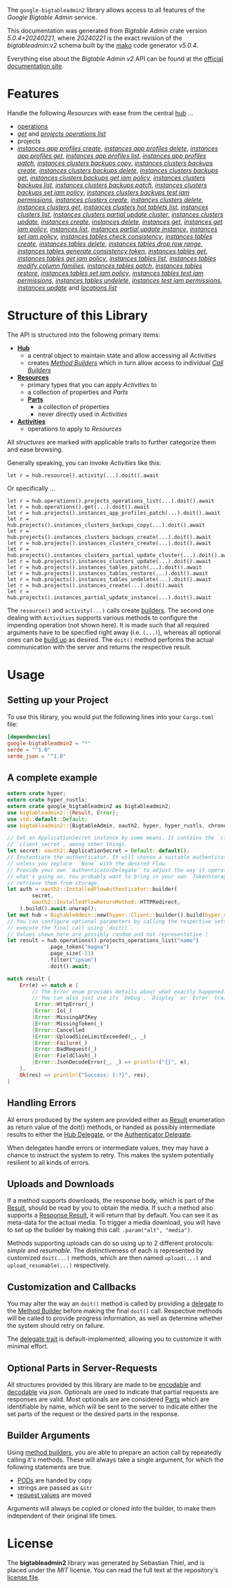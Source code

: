 <!---
DO NOT EDIT !
This file was generated automatically from 'src/generator/templates/api/README.md.mako'
DO NOT EDIT !
-->
The `google-bigtableadmin2` library allows access to all features of the *Google Bigtable Admin* service.

This documentation was generated from *Bigtable Admin* crate version *5.0.4+20240221*, where *20240221* is the exact revision of the *bigtableadmin:v2* schema built by the [mako](http://www.makotemplates.org/) code generator *v5.0.4*.

Everything else about the *Bigtable Admin* *v2* API can be found at the
[official documentation site](https://cloud.google.com/bigtable/).
# Features

Handle the following *Resources* with ease from the central [hub](https://docs.rs/google-bigtableadmin2/5.0.4+20240221/google_bigtableadmin2/BigtableAdmin) ... 

* [operations](https://docs.rs/google-bigtableadmin2/5.0.4+20240221/google_bigtableadmin2/api::Operation)
 * [*get*](https://docs.rs/google-bigtableadmin2/5.0.4+20240221/google_bigtableadmin2/api::OperationGetCall) and [*projects operations list*](https://docs.rs/google-bigtableadmin2/5.0.4+20240221/google_bigtableadmin2/api::OperationProjectOperationListCall)
* projects
 * [*instances app profiles create*](https://docs.rs/google-bigtableadmin2/5.0.4+20240221/google_bigtableadmin2/api::ProjectInstanceAppProfileCreateCall), [*instances app profiles delete*](https://docs.rs/google-bigtableadmin2/5.0.4+20240221/google_bigtableadmin2/api::ProjectInstanceAppProfileDeleteCall), [*instances app profiles get*](https://docs.rs/google-bigtableadmin2/5.0.4+20240221/google_bigtableadmin2/api::ProjectInstanceAppProfileGetCall), [*instances app profiles list*](https://docs.rs/google-bigtableadmin2/5.0.4+20240221/google_bigtableadmin2/api::ProjectInstanceAppProfileListCall), [*instances app profiles patch*](https://docs.rs/google-bigtableadmin2/5.0.4+20240221/google_bigtableadmin2/api::ProjectInstanceAppProfilePatchCall), [*instances clusters backups copy*](https://docs.rs/google-bigtableadmin2/5.0.4+20240221/google_bigtableadmin2/api::ProjectInstanceClusterBackupCopyCall), [*instances clusters backups create*](https://docs.rs/google-bigtableadmin2/5.0.4+20240221/google_bigtableadmin2/api::ProjectInstanceClusterBackupCreateCall), [*instances clusters backups delete*](https://docs.rs/google-bigtableadmin2/5.0.4+20240221/google_bigtableadmin2/api::ProjectInstanceClusterBackupDeleteCall), [*instances clusters backups get*](https://docs.rs/google-bigtableadmin2/5.0.4+20240221/google_bigtableadmin2/api::ProjectInstanceClusterBackupGetCall), [*instances clusters backups get iam policy*](https://docs.rs/google-bigtableadmin2/5.0.4+20240221/google_bigtableadmin2/api::ProjectInstanceClusterBackupGetIamPolicyCall), [*instances clusters backups list*](https://docs.rs/google-bigtableadmin2/5.0.4+20240221/google_bigtableadmin2/api::ProjectInstanceClusterBackupListCall), [*instances clusters backups patch*](https://docs.rs/google-bigtableadmin2/5.0.4+20240221/google_bigtableadmin2/api::ProjectInstanceClusterBackupPatchCall), [*instances clusters backups set iam policy*](https://docs.rs/google-bigtableadmin2/5.0.4+20240221/google_bigtableadmin2/api::ProjectInstanceClusterBackupSetIamPolicyCall), [*instances clusters backups test iam permissions*](https://docs.rs/google-bigtableadmin2/5.0.4+20240221/google_bigtableadmin2/api::ProjectInstanceClusterBackupTestIamPermissionCall), [*instances clusters create*](https://docs.rs/google-bigtableadmin2/5.0.4+20240221/google_bigtableadmin2/api::ProjectInstanceClusterCreateCall), [*instances clusters delete*](https://docs.rs/google-bigtableadmin2/5.0.4+20240221/google_bigtableadmin2/api::ProjectInstanceClusterDeleteCall), [*instances clusters get*](https://docs.rs/google-bigtableadmin2/5.0.4+20240221/google_bigtableadmin2/api::ProjectInstanceClusterGetCall), [*instances clusters hot tablets list*](https://docs.rs/google-bigtableadmin2/5.0.4+20240221/google_bigtableadmin2/api::ProjectInstanceClusterHotTabletListCall), [*instances clusters list*](https://docs.rs/google-bigtableadmin2/5.0.4+20240221/google_bigtableadmin2/api::ProjectInstanceClusterListCall), [*instances clusters partial update cluster*](https://docs.rs/google-bigtableadmin2/5.0.4+20240221/google_bigtableadmin2/api::ProjectInstanceClusterPartialUpdateClusterCall), [*instances clusters update*](https://docs.rs/google-bigtableadmin2/5.0.4+20240221/google_bigtableadmin2/api::ProjectInstanceClusterUpdateCall), [*instances create*](https://docs.rs/google-bigtableadmin2/5.0.4+20240221/google_bigtableadmin2/api::ProjectInstanceCreateCall), [*instances delete*](https://docs.rs/google-bigtableadmin2/5.0.4+20240221/google_bigtableadmin2/api::ProjectInstanceDeleteCall), [*instances get*](https://docs.rs/google-bigtableadmin2/5.0.4+20240221/google_bigtableadmin2/api::ProjectInstanceGetCall), [*instances get iam policy*](https://docs.rs/google-bigtableadmin2/5.0.4+20240221/google_bigtableadmin2/api::ProjectInstanceGetIamPolicyCall), [*instances list*](https://docs.rs/google-bigtableadmin2/5.0.4+20240221/google_bigtableadmin2/api::ProjectInstanceListCall), [*instances partial update instance*](https://docs.rs/google-bigtableadmin2/5.0.4+20240221/google_bigtableadmin2/api::ProjectInstancePartialUpdateInstanceCall), [*instances set iam policy*](https://docs.rs/google-bigtableadmin2/5.0.4+20240221/google_bigtableadmin2/api::ProjectInstanceSetIamPolicyCall), [*instances tables check consistency*](https://docs.rs/google-bigtableadmin2/5.0.4+20240221/google_bigtableadmin2/api::ProjectInstanceTableCheckConsistencyCall), [*instances tables create*](https://docs.rs/google-bigtableadmin2/5.0.4+20240221/google_bigtableadmin2/api::ProjectInstanceTableCreateCall), [*instances tables delete*](https://docs.rs/google-bigtableadmin2/5.0.4+20240221/google_bigtableadmin2/api::ProjectInstanceTableDeleteCall), [*instances tables drop row range*](https://docs.rs/google-bigtableadmin2/5.0.4+20240221/google_bigtableadmin2/api::ProjectInstanceTableDropRowRangeCall), [*instances tables generate consistency token*](https://docs.rs/google-bigtableadmin2/5.0.4+20240221/google_bigtableadmin2/api::ProjectInstanceTableGenerateConsistencyTokenCall), [*instances tables get*](https://docs.rs/google-bigtableadmin2/5.0.4+20240221/google_bigtableadmin2/api::ProjectInstanceTableGetCall), [*instances tables get iam policy*](https://docs.rs/google-bigtableadmin2/5.0.4+20240221/google_bigtableadmin2/api::ProjectInstanceTableGetIamPolicyCall), [*instances tables list*](https://docs.rs/google-bigtableadmin2/5.0.4+20240221/google_bigtableadmin2/api::ProjectInstanceTableListCall), [*instances tables modify column families*](https://docs.rs/google-bigtableadmin2/5.0.4+20240221/google_bigtableadmin2/api::ProjectInstanceTableModifyColumnFamilyCall), [*instances tables patch*](https://docs.rs/google-bigtableadmin2/5.0.4+20240221/google_bigtableadmin2/api::ProjectInstanceTablePatchCall), [*instances tables restore*](https://docs.rs/google-bigtableadmin2/5.0.4+20240221/google_bigtableadmin2/api::ProjectInstanceTableRestoreCall), [*instances tables set iam policy*](https://docs.rs/google-bigtableadmin2/5.0.4+20240221/google_bigtableadmin2/api::ProjectInstanceTableSetIamPolicyCall), [*instances tables test iam permissions*](https://docs.rs/google-bigtableadmin2/5.0.4+20240221/google_bigtableadmin2/api::ProjectInstanceTableTestIamPermissionCall), [*instances tables undelete*](https://docs.rs/google-bigtableadmin2/5.0.4+20240221/google_bigtableadmin2/api::ProjectInstanceTableUndeleteCall), [*instances test iam permissions*](https://docs.rs/google-bigtableadmin2/5.0.4+20240221/google_bigtableadmin2/api::ProjectInstanceTestIamPermissionCall), [*instances update*](https://docs.rs/google-bigtableadmin2/5.0.4+20240221/google_bigtableadmin2/api::ProjectInstanceUpdateCall) and [*locations list*](https://docs.rs/google-bigtableadmin2/5.0.4+20240221/google_bigtableadmin2/api::ProjectLocationListCall)




# Structure of this Library

The API is structured into the following primary items:

* **[Hub](https://docs.rs/google-bigtableadmin2/5.0.4+20240221/google_bigtableadmin2/BigtableAdmin)**
    * a central object to maintain state and allow accessing all *Activities*
    * creates [*Method Builders*](https://docs.rs/google-bigtableadmin2/5.0.4+20240221/google_bigtableadmin2/client::MethodsBuilder) which in turn
      allow access to individual [*Call Builders*](https://docs.rs/google-bigtableadmin2/5.0.4+20240221/google_bigtableadmin2/client::CallBuilder)
* **[Resources](https://docs.rs/google-bigtableadmin2/5.0.4+20240221/google_bigtableadmin2/client::Resource)**
    * primary types that you can apply *Activities* to
    * a collection of properties and *Parts*
    * **[Parts](https://docs.rs/google-bigtableadmin2/5.0.4+20240221/google_bigtableadmin2/client::Part)**
        * a collection of properties
        * never directly used in *Activities*
* **[Activities](https://docs.rs/google-bigtableadmin2/5.0.4+20240221/google_bigtableadmin2/client::CallBuilder)**
    * operations to apply to *Resources*

All *structures* are marked with applicable traits to further categorize them and ease browsing.

Generally speaking, you can invoke *Activities* like this:

```Rust,ignore
let r = hub.resource().activity(...).doit().await
```

Or specifically ...

```ignore
let r = hub.operations().projects_operations_list(...).doit().await
let r = hub.operations().get(...).doit().await
let r = hub.projects().instances_app_profiles_patch(...).doit().await
let r = hub.projects().instances_clusters_backups_copy(...).doit().await
let r = hub.projects().instances_clusters_backups_create(...).doit().await
let r = hub.projects().instances_clusters_create(...).doit().await
let r = hub.projects().instances_clusters_partial_update_cluster(...).doit().await
let r = hub.projects().instances_clusters_update(...).doit().await
let r = hub.projects().instances_tables_patch(...).doit().await
let r = hub.projects().instances_tables_restore(...).doit().await
let r = hub.projects().instances_tables_undelete(...).doit().await
let r = hub.projects().instances_create(...).doit().await
let r = hub.projects().instances_partial_update_instance(...).doit().await
```

The `resource()` and `activity(...)` calls create [builders][builder-pattern]. The second one dealing with `Activities` 
supports various methods to configure the impending operation (not shown here). It is made such that all required arguments have to be 
specified right away (i.e. `(...)`), whereas all optional ones can be [build up][builder-pattern] as desired.
The `doit()` method performs the actual communication with the server and returns the respective result.

# Usage

## Setting up your Project

To use this library, you would put the following lines into your `Cargo.toml` file:

```toml
[dependencies]
google-bigtableadmin2 = "*"
serde = "^1.0"
serde_json = "^1.0"
```

## A complete example

```Rust
extern crate hyper;
extern crate hyper_rustls;
extern crate google_bigtableadmin2 as bigtableadmin2;
use bigtableadmin2::{Result, Error};
use std::default::Default;
use bigtableadmin2::{BigtableAdmin, oauth2, hyper, hyper_rustls, chrono, FieldMask};

// Get an ApplicationSecret instance by some means. It contains the `client_id` and 
// `client_secret`, among other things.
let secret: oauth2::ApplicationSecret = Default::default();
// Instantiate the authenticator. It will choose a suitable authentication flow for you, 
// unless you replace  `None` with the desired Flow.
// Provide your own `AuthenticatorDelegate` to adjust the way it operates and get feedback about 
// what's going on. You probably want to bring in your own `TokenStorage` to persist tokens and
// retrieve them from storage.
let auth = oauth2::InstalledFlowAuthenticator::builder(
        secret,
        oauth2::InstalledFlowReturnMethod::HTTPRedirect,
    ).build().await.unwrap();
let mut hub = BigtableAdmin::new(hyper::Client::builder().build(hyper_rustls::HttpsConnectorBuilder::new().with_native_roots().https_or_http().enable_http1().build()), auth);
// You can configure optional parameters by calling the respective setters at will, and
// execute the final call using `doit()`.
// Values shown here are possibly random and not representative !
let result = hub.operations().projects_operations_list("name")
             .page_token("magna")
             .page_size(-11)
             .filter("ipsum")
             .doit().await;

match result {
    Err(e) => match e {
        // The Error enum provides details about what exactly happened.
        // You can also just use its `Debug`, `Display` or `Error` traits
         Error::HttpError(_)
        |Error::Io(_)
        |Error::MissingAPIKey
        |Error::MissingToken(_)
        |Error::Cancelled
        |Error::UploadSizeLimitExceeded(_, _)
        |Error::Failure(_)
        |Error::BadRequest(_)
        |Error::FieldClash(_)
        |Error::JsonDecodeError(_, _) => println!("{}", e),
    },
    Ok(res) => println!("Success: {:?}", res),
}

```
## Handling Errors

All errors produced by the system are provided either as [Result](https://docs.rs/google-bigtableadmin2/5.0.4+20240221/google_bigtableadmin2/client::Result) enumeration as return value of
the doit() methods, or handed as possibly intermediate results to either the 
[Hub Delegate](https://docs.rs/google-bigtableadmin2/5.0.4+20240221/google_bigtableadmin2/client::Delegate), or the [Authenticator Delegate](https://docs.rs/yup-oauth2/*/yup_oauth2/trait.AuthenticatorDelegate.html).

When delegates handle errors or intermediate values, they may have a chance to instruct the system to retry. This 
makes the system potentially resilient to all kinds of errors.

## Uploads and Downloads
If a method supports downloads, the response body, which is part of the [Result](https://docs.rs/google-bigtableadmin2/5.0.4+20240221/google_bigtableadmin2/client::Result), should be
read by you to obtain the media.
If such a method also supports a [Response Result](https://docs.rs/google-bigtableadmin2/5.0.4+20240221/google_bigtableadmin2/client::ResponseResult), it will return that by default.
You can see it as meta-data for the actual media. To trigger a media download, you will have to set up the builder by making
this call: `.param("alt", "media")`.

Methods supporting uploads can do so using up to 2 different protocols: 
*simple* and *resumable*. The distinctiveness of each is represented by customized 
`doit(...)` methods, which are then named `upload(...)` and `upload_resumable(...)` respectively.

## Customization and Callbacks

You may alter the way an `doit()` method is called by providing a [delegate](https://docs.rs/google-bigtableadmin2/5.0.4+20240221/google_bigtableadmin2/client::Delegate) to the 
[Method Builder](https://docs.rs/google-bigtableadmin2/5.0.4+20240221/google_bigtableadmin2/client::CallBuilder) before making the final `doit()` call. 
Respective methods will be called to provide progress information, as well as determine whether the system should 
retry on failure.

The [delegate trait](https://docs.rs/google-bigtableadmin2/5.0.4+20240221/google_bigtableadmin2/client::Delegate) is default-implemented, allowing you to customize it with minimal effort.

## Optional Parts in Server-Requests

All structures provided by this library are made to be [encodable](https://docs.rs/google-bigtableadmin2/5.0.4+20240221/google_bigtableadmin2/client::RequestValue) and 
[decodable](https://docs.rs/google-bigtableadmin2/5.0.4+20240221/google_bigtableadmin2/client::ResponseResult) via *json*. Optionals are used to indicate that partial requests are responses 
are valid.
Most optionals are are considered [Parts](https://docs.rs/google-bigtableadmin2/5.0.4+20240221/google_bigtableadmin2/client::Part) which are identifiable by name, which will be sent to 
the server to indicate either the set parts of the request or the desired parts in the response.

## Builder Arguments

Using [method builders](https://docs.rs/google-bigtableadmin2/5.0.4+20240221/google_bigtableadmin2/client::CallBuilder), you are able to prepare an action call by repeatedly calling it's methods.
These will always take a single argument, for which the following statements are true.

* [PODs][wiki-pod] are handed by copy
* strings are passed as `&str`
* [request values](https://docs.rs/google-bigtableadmin2/5.0.4+20240221/google_bigtableadmin2/client::RequestValue) are moved

Arguments will always be copied or cloned into the builder, to make them independent of their original life times.

[wiki-pod]: http://en.wikipedia.org/wiki/Plain_old_data_structure
[builder-pattern]: http://en.wikipedia.org/wiki/Builder_pattern
[google-go-api]: https://github.com/google/google-api-go-client

# License
The **bigtableadmin2** library was generated by Sebastian Thiel, and is placed 
under the *MIT* license.
You can read the full text at the repository's [license file][repo-license].

[repo-license]: https://github.com/Byron/google-apis-rsblob/main/LICENSE.md

